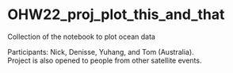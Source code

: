 # OHW22_proj_plot_this_and_that
Collection of the notebook to plot ocean data

Participants: Nick, Denisse, Yuhang, and Tom (Australia).  
Project is also opened to people from other satellite events.